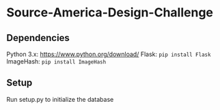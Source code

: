 # Source-America-Design-Challenge

## Dependencies
Python 3.x: https://www.python.org/download/
Flask: `pip install Flask`
ImageHash: `pip install ImageHash`

## Setup
Run setup.py to initialize the database
